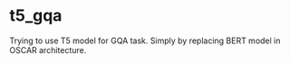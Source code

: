# t5_gqa
Trying to use T5 model for GQA task. Simply by replacing BERT model in OSCAR architecture.
